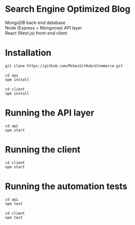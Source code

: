 # Search Engine Optimized Blog

MongoDB back-end database<br>
Node (Express + Mongoose) API layer<br>
React (Next.js) front-end client

# Installation

`git clone https://github.com/MihaiGitHub/eCommerce.git`<br><br>
`cd api`<br>
`npm install`<br><br>
`cd client`<br>
`npm install`

# Running the API layer

`cd api`<br>
`npm start`

# Running the client

`cd client`<br>
`npm start`

# Running the automation tests

`cd api`<br>
`npm test`<br><br>
`cd client`<br>
`npm test`<br>
